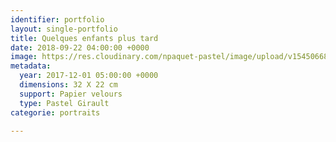 ```yaml
---
identifier: portfolio
layout: single-portfolio
title: Quelques enfants plus tard
date: 2018-09-22 04:00:00 +0000
image: https://res.cloudinary.com/npaquet-pastel/image/upload/v1545066820/DSC00217-1.jpg
metadata:
  year: 2017-12-01 05:00:00 +0000
  dimensions: 32 X 22 cm
  support: Papier velours
  type: Pastel Girault
categorie: portraits

---
```

